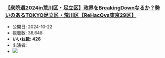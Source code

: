 ### [【衆院選2024in荒川区・足立区】政界をBreakingDownなるか？勢いのあるTOKYO足立区・荒川区【ReHacQvs東京29区】](https://www.youtube.com/watch?v=0JDtslllsn4)
-   公開日: 2024-10-22
-   視聴数: 38,648
-   **いいね数: 426**
-   出演者: 
- [![](https://img.youtube.com/vi/0JDtslllsn4/hqdefault.jpg)](https://www.youtube.com/watch?v=0JDtslllsn4)
